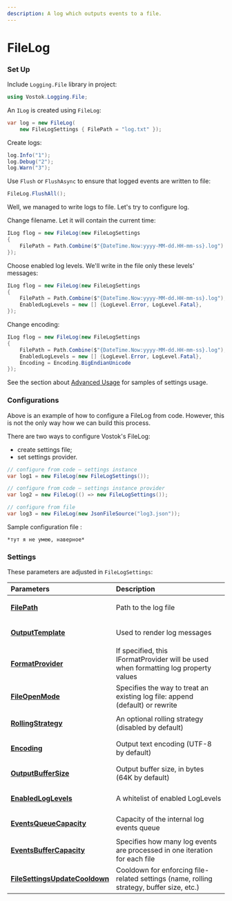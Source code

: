 ```yaml
---
description: A log which outputs events to a file.
---
```


# FileLog

### Set Up

Include `Logging.File` library in project:

```csharp
using Vostok.Logging.File;
```

 An `ILog` is created using `FileLog`:

```csharp
var log = new FileLog(
    new FileLogSettings { FilePath = "log.txt" });
```

Create logs:

```csharp
log.Info("1");
log.Debug("2");
log.Warn("3");
```

Use `Flush` or `FlushAsync` to ensure that logged events are written to file:

```csharp
FileLog.FlushAll();
```

Well, we managed to write logs to file. Let's try to configure log.

Change filename. Let it will contain the current time:

```csharp
ILog flog = new FileLog(new FileLogSettings
{
    FilePath = Path.Combine($"{DateTime.Now:yyyy-MM-dd.HH-mm-ss}.log")     
});
```

Choose enabled log levels. We'll write in the file only these levels' messages:

```csharp
ILog flog = new FileLog(new FileLogSettings
{
    FilePath = Path.Combine($"{DateTime.Now:yyyy-MM-dd.HH-mm-ss}.log"),
    EnabledLogLevels = new [] {LogLevel.Error, LogLevel.Fatal},      
});
```

Change encoding:

```csharp
ILog flog = new FileLog(new FileLogSettings
{
    FilePath = Path.Combine($"{DateTime.Now:yyyy-MM-dd.HH-mm-ss}.log"),
    EnabledLogLevels = new [] {LogLevel.Error, LogLevel.Fatal},
    Encoding = Encoding.BigEndianUnicode
});
```

See the section about [Advanced Usage](../advanced-usage/) for samples of settings usage.

### Configurations

Above is an example of how to configure a FileLog from code. However, this is not the only way how we can build this process.

There are two ways to configure Vostok's FileLog:

* create settings file;
* set settings provider.

```csharp
// configure from code — settings instance
var log1 = new FileLog(new FileLogSettings());

// configure from code — settings instance provider
var log2 = new FileLog(() => new FileLogSettings());

// configure from file
var log3 = new FileLog(new JsonFileSource("log3.json"));
```

Sample configuration file :

```text
*тут я не умею, наверное*
```

### Settings

These parameters are adjusted in `FileLogSettings`:

<table>
  <thead>
    <tr>
      <th style="text-align:left">Parameters</th>
      <th style="text-align:left">Description</th>
    </tr>
  </thead>
  <tbody>
    <tr>
      <td style="text-align:left">
        <p><b></b>
        </p>
        <p><b></b><a href="https://github.com/vostok/logging.file/blob/master/Vostok.Logging.File/Configuration/FileLogSettings.cs"><b>FilePath</b></a>
        </p>
      </td>
      <td style="text-align:left">
        <p></p>
        <p>Path to the log file</p>
      </td>
    </tr>
    <tr>
      <td style="text-align:left">
        <p></p>
        <p><a href="https://github.com/vostok/logging.file/blob/master/Vostok.Logging.File/Configuration/FileLogSettings.cs"><b>OutputTemplate</b></a>
        </p>
      </td>
      <td style="text-align:left">
        <p></p>
        <p>Used to render log messages</p>
      </td>
    </tr>
    <tr>
      <td style="text-align:left">
        <p></p>
        <p><a href="https://github.com/vostok/logging.file/blob/master/Vostok.Logging.File/Configuration/FileLogSettings.cs"><b>FormatProvider</b></a>
        </p>
      </td>
      <td style="text-align:left">If specified, this IFormatProvider will be used when formatting log property
        values</td>
    </tr>
    <tr>
      <td style="text-align:left">
        <p></p>
        <p><a href="https://github.com/vostok/logging.file/blob/master/Vostok.Logging.File/Configuration/FileLogSettings.cs"><b>FileOpenMode</b></a>
        </p>
      </td>
      <td style="text-align:left">Specifies the way to treat an existing log file: append (default) or rewrite</td>
    </tr>
    <tr>
      <td style="text-align:left">
        <p></p>
        <p><a href="https://github.com/vostok/logging.file/blob/master/Vostok.Logging.File/Configuration/FileLogSettings.cs"><b>RollingStrategy</b></a>
        </p>
      </td>
      <td style="text-align:left">An optional rolling strategy (disabled by default)</td>
    </tr>
    <tr>
      <td style="text-align:left">
        <p></p>
        <p><a href="https://github.com/vostok/logging.file/blob/master/Vostok.Logging.File/Configuration/FileLogSettings.cs"><b>Encoding</b></a>
        </p>
      </td>
      <td style="text-align:left">Output text encoding (UTF-8 by default)</td>
    </tr>
    <tr>
      <td style="text-align:left">
        <p></p>
        <p><a href="https://github.com/vostok/logging.file/blob/master/Vostok.Logging.File/Configuration/FileLogSettings.cs"><b>OutputBufferSize</b></a>
        </p>
      </td>
      <td style="text-align:left">Output buffer size, in bytes (64K by default)</td>
    </tr>
    <tr>
      <td style="text-align:left">
        <p></p>
        <p><a href="https://github.com/vostok/logging.file/blob/master/Vostok.Logging.File/Configuration/FileLogSettings.cs"><b>EnabledLogLevels</b></a>
        </p>
      </td>
      <td style="text-align:left">A whitelist of enabled LogLevels</td>
    </tr>
    <tr>
      <td style="text-align:left">
        <p></p>
        <p><a href="https://github.com/vostok/logging.file/blob/master/Vostok.Logging.File/Configuration/FileLogSettings.cs"><b>EventsQueueCapacity</b></a>
        </p>
      </td>
      <td style="text-align:left">Capacity of the internal log events queue</td>
    </tr>
    <tr>
      <td style="text-align:left">
        <p></p>
        <p><a href="https://github.com/vostok/logging.file/blob/master/Vostok.Logging.File/Configuration/FileLogSettings.cs"><b>EventsBufferCapacity</b></a>
        </p>
      </td>
      <td style="text-align:left">Specifies how many log events are processed in one iteration for each
        file</td>
    </tr>
    <tr>
      <td style="text-align:left">
        <p></p>
        <p><a href="https://github.com/vostok/logging.file/blob/master/Vostok.Logging.File/Configuration/FileLogSettings.cs"><b>FileSettingsUpdateCooldown</b></a><b></b>
        </p>
      </td>
      <td style="text-align:left">Cooldown for enforcing file-related settings (name, rolling strategy,
        buffer size, etc.)</td>
    </tr>
  </tbody>
</table>

